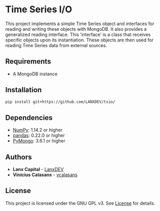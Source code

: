 # Time Series I/O

This project implements a simple Time Series object and interfaces for reading and writing these objects with MongoDB.
It also provides a generalized reading interface. This 'interface' is a class that receives specific objects upon its
instantiation. These objects are then used for reading Time Series data from external sources.

## Requirements
- A MongoDB instance

## Installation

```sh
pip install git+https://github.com/LANXDEV/tsio/
```

## Dependencies
- [NumPy](https://www.numpy.org): 1.14.2 or higher
- [pandas](https://pandas.pydata.org/): 0.22.0 or higher
- [PyMongo](https://api.mongodb.com/python/current/): 3.6.1 or higher


## Authors
* **Lanx Capital** - [LanxDEV](https://github.com/LANXDEV)
* **Vinícius Calasans** - [vcalasans](https://github.com/vcalasans)


## License

This project is licensed under the GNU GPL v3. See [License](LICENSE) for details.

